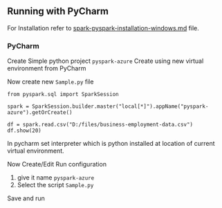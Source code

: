 ## Running with PyCharm

For Installation refer to [spark-pyspark-installation-windows.md](spark-pyspark-installation-win) file.

### PyCharm

Create Simple python project `pyspark-azure`
Create using new virtual environment from PyCharm

Now create new `Sample.py` file

```python{style=colorful}
from pyspark.sql import SparkSession

spark = SparkSession.builder.master("local[*]").appName("pyspark-azure").getOrCreate()

df = spark.read.csv("D:/files/business-employment-data.csv")
df.show(20)
```
In pycharm set interpreter which is python installed at location of current virtual environment.

Now Create/Edit Run configuration

1. give it name `pyspark-azure`
2. Select the script `Sample.py`

Save and run